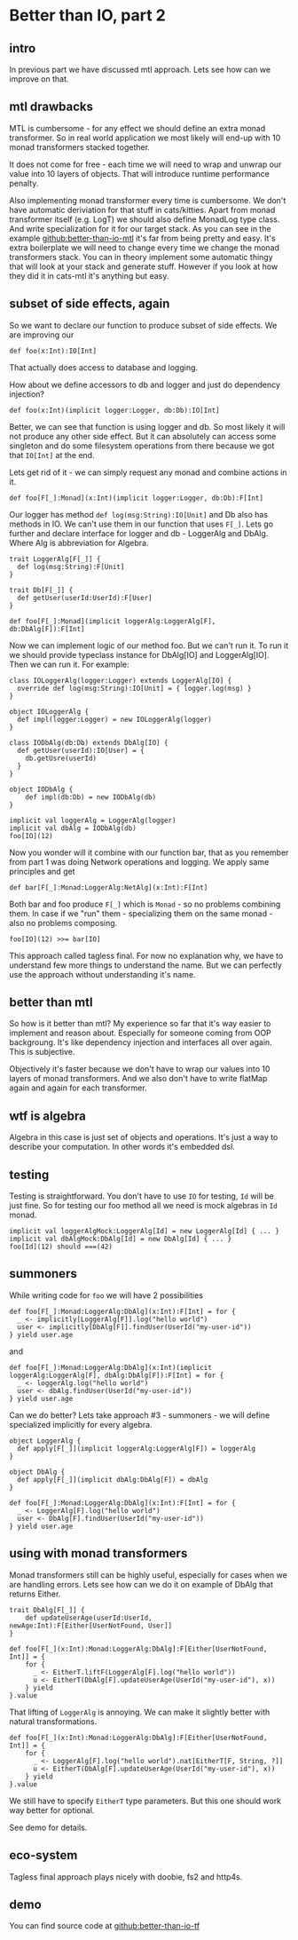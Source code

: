 # Better than IO, part 2 #
## intro ##
In previous part we have discussed mtl approach. Lets see how can we improve on that.

## mtl drawbacks ##
MTL is cumbersome - for any effect we should define an extra monad transformer. 
So in real world application we most likely will end-up with 10 monad transformers stacked together.  

It does not come for free - each time we will need to wrap and unwrap our value into 10 layers of objects.
That will introduce runtime performance penalty.  

Also implementing monad transformer every time is cumbersome. We don't have automatic deriviation for that stuff in cats/kitties.
Apart from monad transformer itself (e.g. LogT) we should also define MonadLog type class. And write specialization for it for our target stack.
As you can see in the example [github:better-than-io-mtl](https://github.com/dehun/better-than-io-mtl) it's far from being pretty and easy. It's extra boilerplate we will need to change every time we change the monad transformers stack.
You can in theory implement some automatic thingy that will look at your stack and generate stuff. However if you look at how they did it in cats-mtl it's anything but easy.

## subset of side effects, again ##
So we want to declare our function to produce subset of side effects.
We are improving our 

    def foo(x:Int):IO[Int]
    
That actually does access to database and logging.

How about we define accessors to db and logger and just do dependency injection?

    def foo(x:Int)(implicit logger:Logger, db:Db):IO[Int]
    
Better, we can see that function is using logger and db. So most likely it will not produce any other side effect.
But it can absolutely can access some singleton and do some filesystem operations from there because we got that `IO[Int]` at the end. 

Lets get rid of it - we can simply request any monad and combine actions in it.

    def foo[F[_]:Monad](x:Int)(implicit logger:Logger, db:Db):F[Int]

Our logger has method `def log(msg:String):IO[Unit]` and Db also has methods in IO. We can't use them in our function that uses `F[_]`. Lets go further and declare interface for logger and db - LoggerAlg and DbAlg. Where Alg is abbreviation for Algebra.

    trait LoggerAlg[F[_]] {
      def log(msg:String):F[Unit]
    }
    
    trait Db[F[_]] {
      def getUser(userId:UserId):F[User]
    }

    def foo[F[_]:Monad](implicit loggerAlg:LoggerAlg[F], db:DbAlg[F]):F[Int]
    
Now we can implement logic of our method foo. But we can't run it. To run it we should provide typeclass instance for DbAlg[IO] and LoggerAlg[IO].
Then we can run it. For example:

    class IOLoggerAlg(logger:Logger) extends LoggerAlg[IO] {
      override def log(msg:String):IO[Unit] = { logger.log(msg) }
    }
    
    object IOLoggerAlg {
      def impl(logger:Logger) = new IOLoggerAlg(logger)
    }
    
    class IODbAlg(db:Db) extends DbAlg[IO] {
      def getUser(userId):IO[User] = {
        db.getUsre(userId)
      }
    }
    
    object IODbAlg {
        def impl(db:Db) = new IODbAlg(db)
    }

    implicit val loggerAlg = LoggerAlg(logger)
    implicit val dbAlg = IODbAlg(db)
    foo[IO](12) 
    
Now you wonder will it combine with our function bar, that as you remember from part 1 was doing Network operations and logging.
We apply same principles and get

    def bar[F[_]:Monad:LoggerAlg:NetAlg](x:Int):F[Int]
    
Both bar and foo produce `F[_]` which is `Monad` - so no problems combining them. 
In case if we "run" them - specializing them on the same monad - also no problems composing.

    foo[IO](12) >>= bar[IO]
    
This approach called tagless final. For now no explanation why, we have to understand few more things to understand the name.
But we can perfectly use the approach without understanding it's name.
    
## better than mtl ##
So how is it better than mtl? My experience so far that it's way easier to implement and reason about. Especially for someone coming from OOP backgroung.
It's like dependency injection and interfaces all over again. This is subjective.

Objectively it's faster because we don't have to wrap our values into 10 layers of monad transformers. 
And we also don't have to write flatMap again and again for each transformer. 

## wtf is algebra ##
Algebra in this case is just set of objects and operations. It's just a way to describe your computation.
In other words it's embedded dsl.

## testing ##
Testing is straightforward. You don't have to use `IO` for testing, `Id` will be just fine.
So for testing our foo method all we need is mock algebras in `Id` monad. 

    implicit val loggerAlgMock:LoggerAlg[Id] = new LoggerAlg[Id] { ... }
    implicit val dbAlgMock:DbAlg[Id] = new DbAlg[Id] { ... }
    foo[Id](12) should ===(42)

## summoners ##
While writing code for `foo` we will have 2 possibilities

    def foo[F[_]:Monad:LoggerAlg:DbAlg](x:Int):F[Int] = for {
      _ <- implicitly[LoggerAlg[F]].log("hello world")
      user <- implicitly[DbAlg[F]].findUser(UserId("my-user-id"))
    } yield user.age
    
and 

    def foo[F[_]:Monad:LoggerAlg:DbAlg](x:Int)(implicit loggerAlg:LoggerAlg[F], dbAlg:DbAlg[F]):F[Int] = for {
      _ <- loggerAlg.log("hello world")
      user <- dbAlg.findUser(UserId("my-user-id"))
    } yield user.age
    
Can we do better? Lets take approach #3 - summoners - we will define specialized implicitly for every algebra. 

    object LoggerAlg {
      def apply[F[_]](implicit loggerAlg:LoggerAlg[F]) = loggerAlg
    }
    
    object DbAlg {
      def apply[F[_]](implicit dbAlg:DbAlg[F]) = dbAlg
    }
    
    def foo[F[_]:Monad:LoggerAlg:DbAlg](x:Int):F[Int] = for {
      _ <- LoggerAlg[F].log("hello world")
      user <- DbAlg[F].findUser(UserId("my-user-id"))
    } yield user.age
    
## using with monad transformers ##
Monad transformers still can be highly useful, especially for cases when we are handling errors.
Lets see how can we do it on example of DbAlg that returns Either.

    trait DbAlg[F[_]] {
        def updateUserAge(userId:UserId, newAge:Int):F[Either[UserNotFound, User]]
    }

    def foo[F[_](x:Int):Monad:LoggerAlg:DbAlg]:F[Either[UserNotFound, Int]] = {
        for {
          _ <- EitherT.liftF(LoggerAlg[F].log("hello world"))
          u <- EitherT(DbAlg[F].updateUserAge(UserId("my-user-id"), x))
        } yield 
    }.value
    
That lifting of `LoggerAlg` is annoying. We can make it slightly better with natural transformations.

    def foo[F[_](x:Int):Monad:LoggerAlg:DbAlg]:F[Either[UserNotFound, Int]] = {
        for {
          _ <- LoggerAlg[F].log("hello world").nat[EitherT[F, String, ?]]
          u <- EitherT(DbAlg[F].updateUserAge(UserId("my-user-id"), x))
        } yield 
    }.value

We still have to specify `EitherT` type parameters. But this one should work way better for optional.

See demo for details.

## eco-system ##
Tagless final approach plays nicely with doobie, fs2 and http4s.

## demo ##
You can find source code at [github:better-than-io-tf](https://github.com/dehun/better-than-io-tf)
